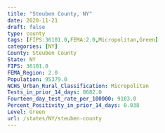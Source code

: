 ```yaml
---
title: "Steuben County, NY"
date: 2020-11-21
draft: false
type: county
tags: [FIPS:36101.0,FEMA:2.0,Micropolitan,Green]
categories: [NY]
County: Steuben County
State: NY
FIPS: 36101.0
FEMA_Region: 2.0
Population: 95379.0
NCHS_Urban_Rural_Classification: Micropolitan
Tests_in_prior_14_days: 8682.0
Fourteen_day_test_rate_per_100000: 9103.0
Percent_Positivity_in_prior_14_days: 0.038
Level: Green
url: /states/NY/steuben-county
---
```



